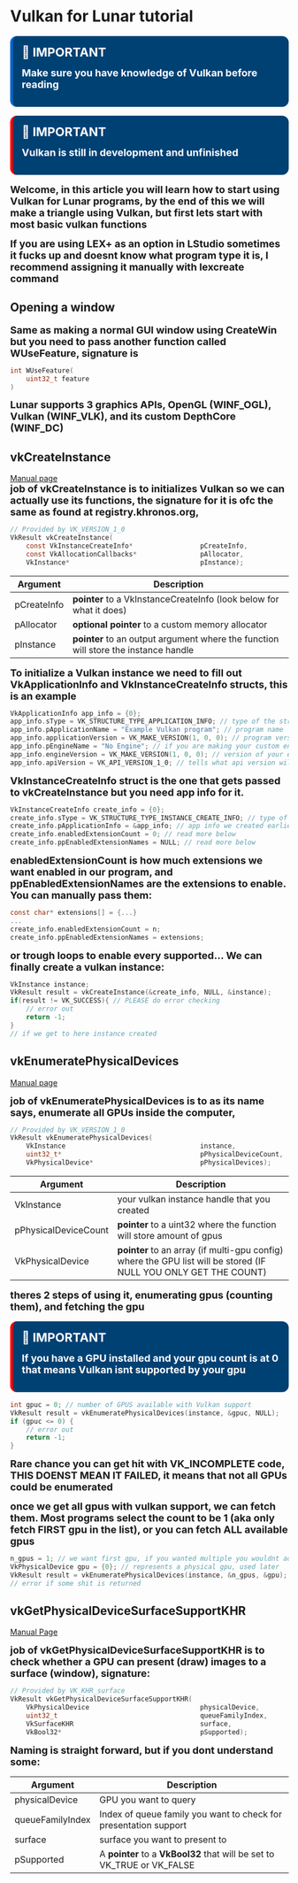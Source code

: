 # Vulkan for Lunar tutorial
<div style="
    background-color:#004173;
    border-left: 5px solid #0066cc;
    color: #ffffff;
    border-radius: 12px;
    padding: 16px;
    margin: 16px 0;
    box-shadow: 0 2px 8px rgba(255, 255, 255, 0.1);
">
<span style="font-size:22px ; font-weight: bold;">🔷 IMPORTANT</span>

<span style="font-size:18px ; font-weight: bold;">Make sure you have knowledge of Vulkan before reading</span>
</div>

<div style="
    background-color:#004173;
    border-left: 5px solid rgb(255, 0, 0);
    color: #ffffff;
    border-radius: 12px;
    padding: 16px;
    margin: 16px 0;
    box-shadow: 0 2px 8px rgba(255, 255, 255, 0.1);
">
<span style="font-size:22px ; font-weight: bold;">🔷 IMPORTANT</span>

<span style="font-size:18px ; font-weight: bold;">Vulkan is still in development and unfinished</span>


</div>

<span style="font-size:18px ; font-weight: bold;">Welcome, in this article you will learn how to start using Vulkan for Lunar programs, by the end of this we will make a triangle using Vulkan, but first lets start with most basic vulkan functions</span>

<span style="font-size:18px ; font-weight: bold;">If you are using LEX+ as an option in LStudio sometimes it fucks up and doesnt know what program type it is, I recommend assigning it manually with lexcreate command</span>

## Opening a window
<span style="font-size:18px ; font-weight: bold;">Same as making a normal GUI window using CreateWin but you need to pass another function called WUseFeature, signature is</span>

```c
int WUseFeature(
    uint32_t feature
)
```
<span style="font-size:18px ; font-weight: bold;">Lunar supports 3 graphics APIs, OpenGL (WINF_OGL), Vulkan (WINF_VLK), and its custom DepthCore (WINF_DC)</span>

## vkCreateInstance
[Manual page](https://registry.khronos.org/vulkan/specs/latest/man/html/vkCreateInstance.html)
<br>
<span style="font-size:18px ; font-weight: bold;">job of vkCreateInstance is to initializes Vulkan so we can actually use its functions, the signature for it is ofc the same as found at 
registry.khronos.org, </span>

```c
// Provided by VK_VERSION_1_0
VkResult vkCreateInstance(
    const VkInstanceCreateInfo*                 pCreateInfo,
    const VkAllocationCallbacks*                pAllocator,
    VkInstance*                                 pInstance);
```

| Argument    | Description                                                                         |
| ----------- | ----------------------------------------------------------------------------------- |
| pCreateInfo | **pointer** to a VkInstanceCreateInfo (look below for what it does)                 |
| pAllocator  | **optional** **pointer** to a custom memory allocator                               |
| pInstance   | **pointer** to an output argument where the function will store the instance handle |

<span style="font-size:18px ; font-weight: bold;">To initialize a Vulkan instance we need to fill out VkApplicationInfo and VkInstanceCreateInfo structs, this is an example</span>

```c
VkApplicationInfo app_info = {0};
app_info.sType = VK_STRUCTURE_TYPE_APPLICATION_INFO; // type of the structure (APP INFO)
app_info.pApplicationName = "Example Vulkan program"; // program name
app_info.applicationVersion = VK_MAKE_VERSION(1, 0, 0); // program version
app_info.pEngineName = "No Engine"; // if you are making your custom engine fill this out
app_info.engineVersion = VK_MAKE_VERSION(1, 0, 0); // version of your engine
app_info.apiVersion = VK_API_VERSION_1_0; // tells what api version will our program use, in this case Vulkan 1.0
```

<span style="font-size:18px ; font-weight: bold;">VkInstanceCreateInfo struct is the one that gets passed to vkCreateInstance but you need app info for it.</span>

```c
VkInstanceCreateInfo create_info = {0};
create_info.sType = VK_STRUCTURE_TYPE_INSTANCE_CREATE_INFO; // type of the structure
create_info.pApplicationInfo = &app_info; // app info we created earlier
create_info.enabledExtensionCount = 0; // read more below
create_info.ppEnabledExtensionNames = NULL; // read more below

```
<span style="font-size:18px ; font-weight: bold;">enabledExtensionCount is how much extensions we want enabled in our program, and ppEnabledExtensionNames are the extensions to enable.
 You can manually pass them: </span>

```c
const char* extensions[] = {...}
...
create_info.enabledExtensionCount = n;
create_info.ppEnabledExtensionNames = extensions;
```
<span style="font-size:18px ; font-weight: bold;">or trough loops to enable every supported...</span>
<span style="font-size:18px ; font-weight: bold;">We can finally create a vulkan instance: </span>

```c
VkInstance instance;
VkResult result = vkCreateInstance(&create_info, NULL, &instance);
if(result != VK_SUCCESS){ // PLEASE do error checking
    // error out
    return -1;
}
// if we get to here instance created
```

## vkEnumeratePhysicalDevices
[Manual page](https://registry.khronos.org/vulkan/specs/latest/man/html/vkEnumeratePhysicalDevices.html)

<span style="font-size:18px ; font-weight: bold;">job of vkEnumeratePhysicalDevices is to as its name says, enumerate all GPUs inside the computer, </span>

```c
// Provided by VK_VERSION_1_0
VkResult vkEnumeratePhysicalDevices(
    VkInstance                                  instance,
    uint32_t*                                   pPhysicalDeviceCount,
    VkPhysicalDevice*                           pPhysicalDevices);
```

| Argument             | Description                                                                                                      |
| -------------------- | ---------------------------------------------------------------------------------------------------------------- |
| VkInstance           | your vulkan instance handle that you created                                                                     |
| pPhysicalDeviceCount | **pointer** to a uint32 where the function will store amount of gpus                                             |
| VkPhysicalDevice     | **pointer** to an array (if multi-gpu config) where the GPU list will be stored (IF NULL YOU ONLY GET THE COUNT) |

<span style="font-size:18px ; font-weight: bold;">theres 2 steps of using it, enumerating gpus (counting them), and fetching the gpu</span>
<div style="
    background-color:#004173;
    border-left: 5px solid rgb(255, 0, 0);
    color: #ffffff;
    border-radius: 12px;
    padding: 16px;
    margin: 16px 0;
    box-shadow: 0 2px 8px rgba(255, 255, 255, 0.1);
">
<span style="font-size:22px ; font-weight: bold;">🔷 IMPORTANT</span>

<span style="font-size:18px ; font-weight: bold;">If you have a GPU installed and your gpu count is at 0 that means Vulkan isnt supported by your gpu</span>


</div>

```c
int gpuc = 0; // number of GPUS available with Vulkan support
VkResult result = vkEnumeratePhysicalDevices(instance, &gpuc, NULL);
if (gpuc <= 0) {
    // error out
    return -1;
}
```
<span style="font-size:18px ; font-weight: bold;">Rare chance you can get hit with VK_INCOMPLETE code, THIS DOENST MEAN IT FAILED, it means that not all GPUs could be enumerated</span>

<span style="font-size:18px ; font-weight: bold;">once we get all gpus with vulkan support, we can fetch them. Most programs select the count to be 1 (aka only fetch FIRST gpu in the list),
or you can fetch ALL available gpus</span>

```c
n_gpus = 1; // we want first gpu, if you wanted multiple you wouldnt add this line
VkPhysicalDevice gpu = {0}; // represents a physical gpu, used later
VkResult result = vkEnumeratePhysicalDevices(instance, &n_gpus, &gpu);
// error if some shit is returned
```

## vkGetPhysicalDeviceSurfaceSupportKHR 
[Manual Page](https://registry.khronos.org/vulkan/specs/latest/man/html/vkGetPhysicalDeviceSurfaceSupportKHR.html)

<span style="font-size:18px ; font-weight: bold;">job of vkGetPhysicalDeviceSurfaceSupportKHR is to check whether a GPU can present (draw) images to a surface (window), signature:</span>

```c
// Provided by VK_KHR_surface
VkResult vkGetPhysicalDeviceSurfaceSupportKHR(
    VkPhysicalDevice                            physicalDevice,
    uint32_t                                    queueFamilyIndex,
    VkSurfaceKHR                                surface,
    VkBool32*                                   pSupported);
```

<span style="font-size:18px ; font-weight: bold;">Naming is straight forward, but if you dont understand some: </span>

| Argument         | Description                                                             |
| ---------------- | ----------------------------------------------------------------------- |
| physicalDevice   | GPU you want to query                                                   |
| queueFamilyIndex | Index of queue family you want to check for presentation support        |
| surface          | surface you want to present to                                          |
| pSupported       | A **pointer** to a **VkBool32** that will be set to VK_TRUE or VK_FALSE |

